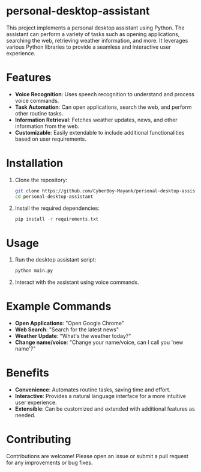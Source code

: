 # personal-desktop-assistant

This project implements a personal desktop assistant using Python. The assistant can perform a variety of tasks such as opening applications, searching the web, retrieving weather information, and more. It leverages various Python libraries to provide a seamless and interactive user experience.

# Features

- **Voice Recognition**: Uses speech recognition to understand and process voice commands.
- **Task Automation**: Can open applications, search the web, and perform other routine tasks.
- **Information Retrieval**: Fetches weather updates, news, and other information from the web.
- **Customizable**: Easily extendable to include additional functionalities based on user requirements.

# Installation

1. Clone the repository:
    ```sh
    git clone https://github.com/CyberBoy-Mayank/personal-desktop-assistant.git
    cd personal-desktop-assistant
    ```

2. Install the required dependencies:
    ```sh
    pip install -r requirements.txt
    ```

# Usage

1. Run the desktop assistant script:
    ```sh
    python main.py
    ```

2. Interact with the assistant using voice commands.

# Example Commands

- **Open Applications**: "Open Google Chrome"
- **Web Search**: "Search for the latest news"
- **Weather Update**: "What's the weather today?"
- **Change name/voice**: "Change your name/voice, can I call you 'new name'?"

# Benefits

- **Convenience**: Automates routine tasks, saving time and effort.
- **Interactive**: Provides a natural language interface for a more intuitive user experience.
- **Extensible**: Can be customized and extended with additional features as needed.

# Contributing

Contributions are welcome! Please open an issue or submit a pull request for any improvements or bug fixes.
